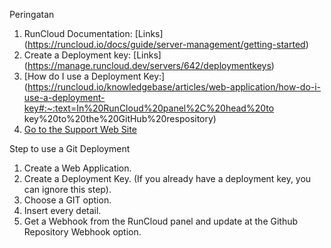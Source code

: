 Peringatan

1. RunCloud Documentation: [Links] (https://runcloud.io/docs/guide/server-management/getting-started)
2. Create a Deployment key: [Links] (https://manage.runcloud.dev/servers/642/deploymentkeys)
3. [How do I use a Deployment Key:](https://runcloud.io/knowledgebase/articles/web-application/how-do-i-use-a-deployment-key#:~:text=In%20RunCloud%20panel%2C%20head%20to key%20to%20the%20GitHub%20respository)
4. [Go to the Support Web Site](https://support.west-wind.com)

Step to use a Git Deployment
1. Create a Web Application.
2. Create a Deployment Key. (If you already have a deployment key, you can ignore this step).
3. Choose a GIT option.
4. Insert every detail.
5. Get a Webhook from the RunCloud panel and update at the Github Repository Webhook option.